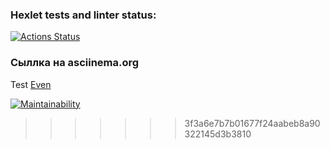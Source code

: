 ### Hexlet tests and linter status:
[![Actions Status](https://github.com/AlexSorb/java-project-61/actions/workflows/hexlet-check.yml/badge.svg)](https://github.com/AlexSorb/java-project-61/actions)

### Сыллка на asciinema.org
Test [Even](https://asciinema.org/a/feHL24OCb8biy3Rr4uNoKOFwz)


[![Maintainability](https://api.codeclimate.com/v1/badges/cc8370b62c189c3a2174/maintainability)](https://codeclimate.com/github/AlexSorb/java-project-61/maintainability)
>>>>>>> 3f3a6e7b7b01677f24aabeb8a90322145d3b3810
